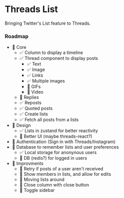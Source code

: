 # Threads List

Bringing Twitter's List feature to Threads.

### Roadmap

- 🚧 Core
  - ✅ Column to display a timeline
  - ✅ Thread component to display posts
    - ✅ Text
    - ✅ Image
    - ✅ Links
    - ✅ Multiple images
    - 🚧 GIFs
    - 🚧 Video
  - 🚧 Replies
  - ✅ Reposts
  - ✅ Quoted posts
  - ✅ Create lists
  - ✅ Fetch all posts from a lists
- 🚧 Design
  - ✅ Lists in zustand for better reactivity
  - 🚧 Better UI (maybe threads-react?)
- 🔲 Authentication (Sign in with Threads/Instagram)
- 🔲 Database to remember lists and user preferences
  - ✅ Local storage for anonynous users
  - 🔲 DB (redis?) for logged in users
- 🔲 Improvments
  - 🔲 Retry if posts of a user aren't received
  - 🔲 Show members in lists, and allow for edits
  - 🔲 Moving lists around
  - 🔲 Close column with close button
  - 🔲 Toggle sidebar
